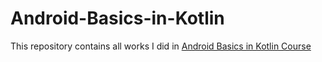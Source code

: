 # Android-Basics-in-Kotlin

This repository contains all works I did in [Android Basics in Kotlin Course](https://developer.android.com/courses/android-basics-kotlin/course)
